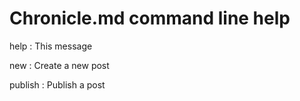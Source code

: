 # Chronicle.md command line help

help
: This message

new
: Create a new post

publish
: Publish a post

